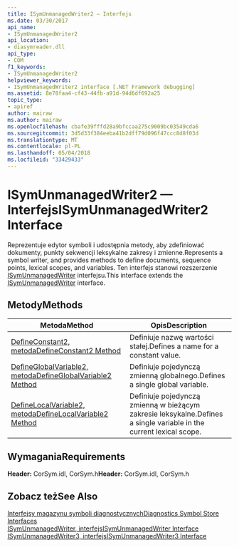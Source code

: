 ```yaml
---
title: ISymUnmanagedWriter2 — Interfejs
ms.date: 03/30/2017
api_name:
- ISymUnmanagedWriter2
api_location:
- diasymreader.dll
api_type:
- COM
f1_keywords:
- ISymUnmanagedWriter2
helpviewer_keywords:
- ISymUnmanagedWriter2 interface [.NET Framework debugging]
ms.assetid: 8e78faa4-cf43-44fb-a91d-94d6df692a25
topic_type:
- apiref
author: mairaw
ms.author: mairaw
ms.openlocfilehash: cbafe39fffd28a9bfccaa275c9009bc03549cda6
ms.sourcegitcommit: 3d5d33f384eeba41b2dff79d096f47ccc8d8f03d
ms.translationtype: MT
ms.contentlocale: pl-PL
ms.lasthandoff: 05/04/2018
ms.locfileid: "33429433"
---
```

# <a name="isymunmanagedwriter2-interface"></a><span data-ttu-id="ef3db-102">ISymUnmanagedWriter2 — Interfejs</span><span class="sxs-lookup"><span data-stu-id="ef3db-102">ISymUnmanagedWriter2 Interface</span></span>
<span data-ttu-id="ef3db-103">Reprezentuje edytor symboli i udostępnia metody, aby zdefiniować dokumenty, punkty sekwencji leksykalne zakresy i zmienne.</span><span class="sxs-lookup"><span data-stu-id="ef3db-103">Represents a symbol writer, and provides methods to define documents, sequence points, lexical scopes, and variables.</span></span> <span data-ttu-id="ef3db-104">Ten interfejs stanowi rozszerzenie [ISymUnmanagedWriter](../../../../docs/framework/unmanaged-api/diagnostics/isymunmanagedwriter-interface.md) interfejsu.</span><span class="sxs-lookup"><span data-stu-id="ef3db-104">This interface extends the [ISymUnmanagedWriter](../../../../docs/framework/unmanaged-api/diagnostics/isymunmanagedwriter-interface.md) interface.</span></span>  
  
## <a name="methods"></a><span data-ttu-id="ef3db-105">Metody</span><span class="sxs-lookup"><span data-stu-id="ef3db-105">Methods</span></span>  
  
|<span data-ttu-id="ef3db-106">Metoda</span><span class="sxs-lookup"><span data-stu-id="ef3db-106">Method</span></span>|<span data-ttu-id="ef3db-107">Opis</span><span class="sxs-lookup"><span data-stu-id="ef3db-107">Description</span></span>|  
|------------|-----------------|  
|[<span data-ttu-id="ef3db-108">DefineConstant2, metoda</span><span class="sxs-lookup"><span data-stu-id="ef3db-108">DefineConstant2 Method</span></span>](../../../../docs/framework/unmanaged-api/diagnostics/isymunmanagedwriter2-defineconstant2-method.md)|<span data-ttu-id="ef3db-109">Definiuje nazwę wartości stałej.</span><span class="sxs-lookup"><span data-stu-id="ef3db-109">Defines a name for a constant value.</span></span>|  
|[<span data-ttu-id="ef3db-110">DefineGlobalVariable2, metoda</span><span class="sxs-lookup"><span data-stu-id="ef3db-110">DefineGlobalVariable2 Method</span></span>](../../../../docs/framework/unmanaged-api/diagnostics/isymunmanagedwriter2-defineglobalvariable2-method.md)|<span data-ttu-id="ef3db-111">Definiuje pojedynczą zmienną globalnego.</span><span class="sxs-lookup"><span data-stu-id="ef3db-111">Defines a single global variable.</span></span>|  
|[<span data-ttu-id="ef3db-112">DefineLocalVariable2, metoda</span><span class="sxs-lookup"><span data-stu-id="ef3db-112">DefineLocalVariable2 Method</span></span>](../../../../docs/framework/unmanaged-api/diagnostics/isymunmanagedwriter2-definelocalvariable2-method.md)|<span data-ttu-id="ef3db-113">Definiuje pojedynczą zmienną w bieżącym zakresie leksykalne.</span><span class="sxs-lookup"><span data-stu-id="ef3db-113">Defines a single variable in the current lexical scope.</span></span>|  
  
## <a name="requirements"></a><span data-ttu-id="ef3db-114">Wymagania</span><span class="sxs-lookup"><span data-stu-id="ef3db-114">Requirements</span></span>  
 <span data-ttu-id="ef3db-115">**Header:** CorSym.idl, CorSym.h</span><span class="sxs-lookup"><span data-stu-id="ef3db-115">**Header:** CorSym.idl, CorSym.h</span></span>  
  
## <a name="see-also"></a><span data-ttu-id="ef3db-116">Zobacz też</span><span class="sxs-lookup"><span data-stu-id="ef3db-116">See Also</span></span>  
 [<span data-ttu-id="ef3db-117">Interfejsy magazynu symboli diagnostycznych</span><span class="sxs-lookup"><span data-stu-id="ef3db-117">Diagnostics Symbol Store Interfaces</span></span>](../../../../docs/framework/unmanaged-api/diagnostics/diagnostics-symbol-store-interfaces.md)  
 [<span data-ttu-id="ef3db-118">ISymUnmanagedWriter, interfejs</span><span class="sxs-lookup"><span data-stu-id="ef3db-118">ISymUnmanagedWriter Interface</span></span>](../../../../docs/framework/unmanaged-api/diagnostics/isymunmanagedwriter-interface.md)  
 [<span data-ttu-id="ef3db-119">ISymUnmanagedWriter3, interfejs</span><span class="sxs-lookup"><span data-stu-id="ef3db-119">ISymUnmanagedWriter3 Interface</span></span>](../../../../docs/framework/unmanaged-api/diagnostics/isymunmanagedwriter3-interface.md)
